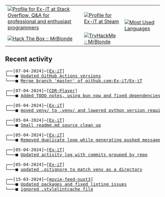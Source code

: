 <table>
    <tr>
        <td>
            <a href="https://stackoverflow.com/users/3351720/ex-it">
                <img alt="Profile for Ex-iT at Stack Overflow, Q&amp;A for professional and enthusiast programmers" src="https://stackoverflow.com/users/flair/3351720.png?theme=dark" />
            </a>
        </td>
        <td>
            <a href="https://steamcommunity.com/id/Ex-iT">
                <img alt="Profile for Ex-iT at Steam" src="https://steamcommunity-a.akamaihd.net/public/shared/images/header/globalheader_logo.png" />
            </a>
        </td>
        <td rowspan="2">
            <a href="https://github.com/Ex-iT/">
                <img alt="Most Used Languages" src="https://github-readme-stats.vercel.app/api/top-langs/?username=ex-it&layout=compact&theme=algolia" />
            </a>
        </td>
    </tr>
    <tr>
        <td>
            <a href="https://app.hackthebox.eu/profile/169430">
                <img alt="Hack The Box :: MrBlonde" src="https://www.hackthebox.eu/badge/image/169430" />
            </a>
        </td>
        <td>
            <a href="https://tryhackme.com/p/MrBlonde/">
                <img alt="TryHackMe :: MrBlonde" src="https://tryhackme-badges.s3.amazonaws.com/MrBlonde.png" />
            </a>
        </td>
    </tr>
</table>

<h2>Recent activity</h2>

<pre>
┌──[07-04-2024]─[<a href="https://github.com/Ex-iT/Ex-iT">Ex-iT</a>]
└───■ <a href="https://github.com/Ex-iT/Ex-iT/commit/c2c04433efdec5bca82672d15d10094ab6d1f81a">Updated GitHub Actions versions</a>
└───■ <a href="https://github.com/Ex-iT/Ex-iT/commit/993c8d7a766813a0d7e65a31b0d5115ac7c17f29">Merge branch 'master' of github.com:Ex-iT/Ex-iT</a><br />
┌──[07-04-2024]─[<a href="https://github.com/Ex-iT/CDR-Player">CDR-Player</a>]
└───■ <a href="https://github.com/Ex-iT/CDR-Player/commit/1e07b00122126f9478d33aa8d19b8d75cbc5a847">Added TODO notes, using bun now and fixed dependencies</a><br />
┌──[05-04-2024]─[<a href="https://github.com/Ex-iT/Ex-iT">Ex-iT</a>]
└───■ <a href="https://github.com/Ex-iT/Ex-iT/commit/ad2f131e1600feb6ba6129789596aa0cc4f28a0a">moved venv/ to .venv/ and lowered python version requirement</a><br />
┌──[05-04-2024]─[<a href="https://github.com/Ex-iT/Ex-iT">Ex-iT</a>]
└───■ <a href="https://github.com/Ex-iT/Ex-iT/commit/df7190c11ef44bea6f873b3789f498defc91de18">Small readme.md source clean up</a><br />
┌──[05-04-2024]─[<a href="https://github.com/Ex-iT/Ex-iT">Ex-iT</a>]
└───■ <a href="https://github.com/Ex-iT/Ex-iT/commit/c7064375a917790249149f70aae0c9a7a9927c52">Removed duplicate loop while generating pushed messages</a><br />
┌──[05-04-2024]─[<a href="https://github.com/Ex-iT/Ex-iT">Ex-iT</a>]
└───■ <a href="https://github.com/Ex-iT/Ex-iT/commit/e42ccfd95415b0d2344adbfadeab4e3d775421fe">Updated activity log with commits grouped by repo</a><br />
┌──[05-04-2024]─[<a href="https://github.com/Ex-iT/Ex-iT">Ex-iT</a>]
└───■ <a href="https://github.com/Ex-iT/Ex-iT/commit/a64b9d6c0afb72dcb5c1d3d1225971ccf231cd64">updated .gitignore to match venv as a directory</a><br />
┌──[15-03-2024]─[<a href="https://github.com/Ex-iT/movie-feed-nuxt3">movie-feed-nuxt3</a>]
└───■ <a href="https://github.com/Ex-iT/movie-feed-nuxt3/commit/073b7b997783155ee4a275937f8d4c7e8a9afc40">Updated packages and fixed linting issues</a>
└───■ <a href="https://github.com/Ex-iT/movie-feed-nuxt3/commit/0034f3e2500f3baeb9df856cead73c8379d759e3">ignored .stylelintcache file</a><br />
</pre>